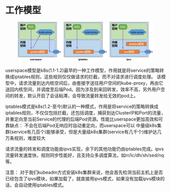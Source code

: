 # 工作模型

<figure><img src="../../../../../.gitbook/assets/image (1) (1) (1) (1) (1) (1) (1) (1) (1) (1) (1) (1) (1).png" alt=""><figcaption></figcaption></figure>

userspace模型是k8s(1.1-1.2)最早的一种工作模型，作用就是将service的策略转换成iptables规则，这些规则仅仅做请求的拦截，而不对请求进行调度处理。 该模型中，请求流量到达内核空间后，由套接字送往用户空间的kube-proxy，再由它送回内核空间，并调度至后端Pod。因为涉及到来回转发，效率不高，另外用户空间的转发，默认开启了会话粘滞，会导致流量转发给无效的pod上。

iptables模式是k8s(1.2-至今)默认的一种模式，作用是将service的策略转换成iptables规则，不仅仅包括拦截，还包括调度，捕获到达ClusterIP和Port的流量，并重定向至当前Service的代理的后端Pod资源。性能比userspace更加高效和可靠缺点： 不会在后端Pod无响应时自动重定向，而userspace可以 中量级k8s集群(service有几百个)能够承受，但是大量级k8s集群(service有几千个)维护达几万条规则，难度较大



请求流量的转发和调度功能由ipvs实现，余下的其他功能仍由iptables完成。ipvs流量转发速度快，规则同步性能好，且支持众多调度算法，如rr/lc/dh/sh/sed/nq等。

注意： 对于我们kubeadm方式安装k8s集群来说，他会首先检测当前主机上是否已经包含了ipvs模块，如果加载了，就直接用ipvs模式，如果没有加载ipvs模块的话，会自动使用iptables模式。
